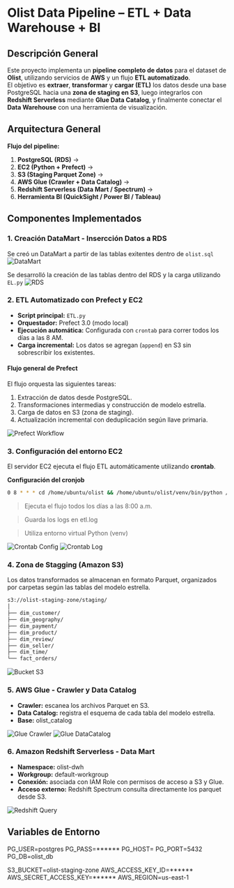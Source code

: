 # Olist Data Pipeline – ETL + Data Warehouse + BI

## Descripción General
Este proyecto implementa un **pipeline completo de datos** para el dataset de **Olist**, utilizando servicios de **AWS** y un flujo **ETL automatizado**.  
El objetivo es **extraer**, **transformar** y **cargar (ETL)** los datos desde una base PostgreSQL hacia una **zona de staging en S3**, luego integrarlos con **Redshift Serverless** mediante **Glue Data Catalog**, y finalmente conectar el **Data Warehouse** con una herramienta de visualización.

## Arquitectura General

**Flujo del pipeline:**
1. **PostgreSQL (RDS)** →  
2. **EC2 (Python + Prefect)** →  
3. **S3 (Staging Parquet Zone)** →  
4. **AWS Glue (Crawler + Data Catalog)** →  
5. **Redshift Serverless (Data Mart / Spectrum)** →  
6. **Herramienta BI (QuickSight / Power BI / Tableau)**

## Componentes Implementados

### 1. **Creación DataMart - Insercción Datos a RDS**

Se creó un DataMart a partir de las tablas exitentes dentro de `olist.sql`
![DataMart](images/DataMart.png)

Se desarrolló la creación de las tablas dentro del RDS y la carga utilizando `EL.py`
![RDS](images/RDS-Connection.png)

### 2. **ETL Automatizado con Prefect y EC2**

- **Script principal:** `ETL.py`
- **Orquestador:** Prefect 3.0 (modo local)
- **Ejecución automática:** Configurada con `crontab` para correr todos los días a las 8 AM.
- **Carga incremental:** Los datos se agregan (`append`) en S3 sin sobrescribir los existentes.

#### Flujo general de Prefect
El flujo orquesta las siguientes tareas:
1. Extracción de datos desde PostgreSQL.
2. Transformaciones intermedias y construcción de modelo estrella.
3. Carga de datos en S3 (zona de staging).
4. Actualización incremental con deduplicación según llave primaria.

![Prefect Workflow](images/Prefect-Workflow.png)


### 3. **Configuración del entorno EC2**

El servidor EC2 ejecuta el flujo ETL automáticamente utilizando **crontab**.

**Configuración del cronjob**
```bash
0 8 * * * cd /home/ubuntu/olist && /home/ubuntu/olist/venv/bin/python /home/ubuntu/olist/etl.py >> /home/ubuntu/olist/etl.log 2>&1
```
> Ejecuta el flujo todos los días a las 8:00 a.m.

> Guarda los logs en etl.log

> Utiliza entorno virtual Python (venv)

![Crontab Config](images/Crontab-Config.png)
![Crontab Log](images/Crontab-Log.png)


### 4. **Zona de Stagging (Amazon S3)**

Los datos transformados se almacenan en formato Parquet, organizados por carpetas según las tablas del modelo estrella.

```bash
s3://olist-staging-zone/staging/
│
├── dim_customer/
├── dim_geography/
├── dim_payment/
├── dim_product/
├── dim_review/
├── dim_seller/
├── dim_time/
└── fact_orders/
```

![Bucket S3](images/S3.png)

### 5. **AWS Glue - Crawler y Data Catalog**

- **Crawler:** escanea los archivos Parquet en S3.
- **Data Catalog:** registra el esquema de cada tabla del modelo estrella.
- **Base:** olist_catalog

![Glue Crawler](images/Glue-Crawler.png)
![Glue DataCatalog](images/Glue-DataCatalog.png)

### 6. **Amazon Redshift Serverless - Data Mart**

- **Namespace:** olist-dwh
- **Workgroup:** default-workgroup
- **Conexión:** asociada con IAM Role con permisos de acceso a S3 y Glue.
- **Acceso externo:** Redshift Spectrum consulta directamente los parquet desde S3.

![Redshift Query](images/S3.png)

## Variables de Entorno
PG_USER=postgres
PG_PASS=******
PG_HOST=<endpoint-RDS>
PG_PORT=5432
PG_DB=olist_db

S3_BUCKET=olist-staging-zone
AWS_ACCESS_KEY_ID=******
AWS_SECRET_ACCESS_KEY=******
AWS_REGION=us-east-1
